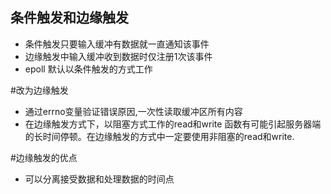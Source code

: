 条件触发和边缘触发
---

* 条件触发只要输入缓冲有数据就一直通知该事件
* 边缘触发中输入缓冲收到数据时仅注册1次该事件
* epoll 默认以条件触发的方式工作


#改为边缘触发
* 通过errno变量验证错误原因,一次性读取缓冲区所有内容
* 在边缘触发方式下，以阻塞方式工作的read和write 函数有可能引起服务器端的长时间停顿。在边缘触发的方式中一定要使用非阻塞的read和write.

#边缘触发的优点
* 可以分离接受数据和处理数据的时间点
